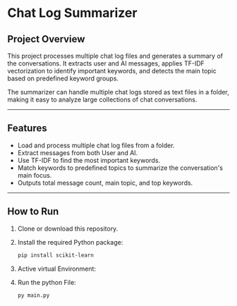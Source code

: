 # Chat Log Summarizer

## Project Overview

This project processes multiple chat log files and generates a summary of the conversations. It extracts user and AI messages, applies TF-IDF vectorization to identify important keywords, and detects the main topic based on predefined keyword groups.

The summarizer can handle multiple chat logs stored as text files in a folder, making it easy to analyze large collections of chat conversations.

---

## Features

- Load and process multiple chat log files from a folder.
- Extract messages from both User and AI.
- Use TF-IDF to find the most important keywords.
- Match keywords to predefined topics to summarize the conversation's main focus.
- Outputs total message count, main topic, and top keywords.

---

## How to Run

1. Clone or download this repository.

2. Install the required Python package:

   ```bash
   pip install scikit-learn
   
3. Active virtual Environment:


4. Run the python File:

   ```bash
   py main.py




    

